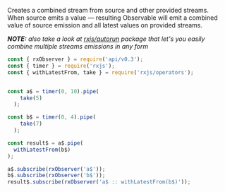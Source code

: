 <!--
name:		
title:		withLatestFrom
pageTitle:	withLatestFrom — RxJS operator example + marble diagram
desc:		
docsUrl:	https://rxjs.dev/api/operators/withLatestFrom
-->

Creates a combined stream from source and other provided streams.    
When source emits a value — resulting Observable will emit a combined value of source emission and all latest values on provided streams.

_**NOTE:** also take a look at [rxjs/autorun](/rxjs/autorun/) package that let's you easily combine multiple streams emissions in any form_

```js
const { rxObserver } = require('api/v0.3');
const { timer } = require('rxjs');
const { withLatestFrom, take } = require('rxjs/operators');


const a$ = timer(0, 10).pipe(
    take(5)
  );

const b$ = timer(0, 4).pipe(
    take(7)
  );

const result$ = a$.pipe(
  withLatestFrom(b$)
);

a$.subscribe(rxObserver('a$'));
b$.subscribe(rxObserver('b$'));
result$.subscribe(rxObserver('a$ :: withLatestFrom(b$)'));

```
